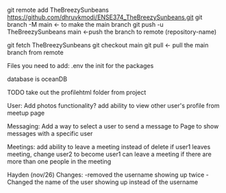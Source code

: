 git remote add TheBreezySunbeans https://github.com/dhruvkmodi/ENSE374_TheBreezySunbeans.git
git branch -M main <- to make the main branch
git push -u TheBreezySunbeans main <-push the branch to remote (repository-name)

git fetch TheBreezySunbeans
git checkout main
git pull <- pull the main branch from remote

Files you need to add: .env
the init for the packages

database is oceanDB

TODO
take out the profilehtml folder from project

User:
Add photos functionality?
add ability to view other user's profile from meetup page

Messaging:
Add a way to select a user to send a message to
Page to show messages with a specific user

Meetings:
add ability to leave a meeting instead of delete
if user1 leaves meeting, change user2 to become user1
can leave a meeting if there are more than one people in the meeting

Hayden (nov/26)
Changes:
-removed the username showing up twice
-Changed the name of the user showing up instead of the username
